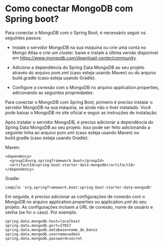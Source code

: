 # Como conectar MongoDB com Spring boot?

Para conectar o MongoDB com o Spring Boot, é necessário seguir os seguintes passos:

- Instale o servidor MongoDB na sua máquina ou crie uma conta no Mongo Atlas e crie um cluster. baixe e instale a última versão disponível em    https://www.mongodb.com/download-center/community.

- Adicione a dependência do Spring Data MongoDB ao seu projeto através do arquivo pom.xml (caso esteja usando Maven) ou do arquivo build.gradle (caso esteja usando Gradle).

- Configure a conexão com o MongoDB no arquivo application.properties, adicionando as seguintes propriedades:

Para conectar o MongoDB com Spring Boot, primeiro é preciso instalar o servidor MongoDB na sua máquina, se ainda não o tiver instalado. Você pode baixar o MongoDB no site oficial e seguir as instruções de instalação. 

Após instalar o servidor MongoDB, é preciso adicionar a dependência do Spring Data MongoDB ao seu projeto. Isso pode ser feito adicionando a seguinte linha ao arquivo pom.xml (caso esteja usando Maven) ou build.gradle (caso esteja usando Gradle):

Maven:

```
<dependency>
  <groupId>org.springframework.boot</groupId>
  <artifactId>spring-boot-starter-data-mongodb</artifactId>
</dependency>
```

Gradle:

```
compile 'org.springframework.boot:spring-boot-starter-data-mongodb'
```

Em seguida, é preciso adicionar as configurações de conexão com o MongoDB no arquivo application.properties ou application.yml do seu projeto. As configurações incluem a URL de conexão, nome de usuário e senha (se for o caso). Por exemplo:

```
spring.data.mongodb.host=localhost
spring.data.mongodb.port=27017
spring.data.mongodb.database=nome_do_banco
spring.data.mongodb.username=admin
spring.data.mongodb.password=secret

```
